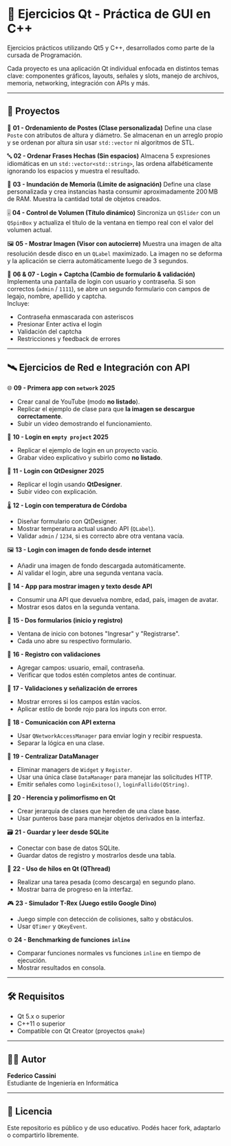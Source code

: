 # 🧠 Ejercicios Qt - Práctica de GUI en C++
Ejercicios prácticos utilizando Qt5 y C++, desarrollados como parte de la cursada de Programación.

Cada proyecto es una aplicación Qt individual enfocada en distintos temas clave: componentes gráficos, layouts, señales y slots, manejo de archivos, memoria, networking, integración con APIs y más.

---

## 📁 Proyectos

🔢 **01 - Ordenamiento de Postes (Clase personalizada)**
Define una clase `Poste` con atributos de altura y diámetro. Se almacenan en un arreglo propio y se ordenan por altura sin usar `std::vector` ni algoritmos de STL.

🔤 **02 - Ordenar Frases Hechas (Sin espacios)**
Almacena 5 expresiones idiomáticas en un `std::vector<std::string>`, las ordena alfabéticamente ignorando los espacios y muestra el resultado.

🧪 **03 - Inundación de Memoria (Límite de asignación)**
Define una clase personalizada y crea instancias hasta consumir aproximadamente 200 MB de RAM. Muestra la cantidad total de objetos creados.

🎚️ **04 - Control de Volumen (Título dinámico)**
Sincroniza un `QSlider` con un `QSpinBox` y actualiza el título de la ventana en tiempo real con el valor del volumen actual.

🖼️ **05 - Mostrar Imagen (Visor con autocierre)**
Muestra una imagen de alta resolución desde disco en un `QLabel` maximizado. La imagen no se deforma y la aplicación se cierra automáticamente luego de 3 segundos.

🔐 **06 & 07 - Login + Captcha (Cambio de formulario & validación)**
Implementa una pantalla de login con usuario y contraseña. Si son correctos (`admin` / `1111`), se abre un segundo formulario con campos de legajo, nombre, apellido y captcha.  
Incluye:
- Contraseña enmascarada con asteriscos  
- Presionar Enter activa el login  
- Validación del captcha  
- Restricciones y feedback de errores  

---

## 🛰️ Ejercicios de Red e Integración con API

🌐 **09 - Primera app con `network` 2025**  
- Crear canal de YouTube (modo **no listado**).  
- Replicar el ejemplo de clase para que **la imagen se descargue correctamente**.  
- Subir un video demostrando el funcionamiento.

🔑 **10 - Login en `empty project` 2025**  
- Replicar el ejemplo de login en un proyecto vacío.  
- Grabar video explicativo y subirlo como **no listado**.

🎨 **11 - Login con QtDesigner 2025**  
- Replicar el login usando **QtDesigner**.  
- Subir video con explicación.

🌡️ **12 - Login con temperatura de Córdoba**  
- Diseñar formulario con QtDesigner.  
- Mostrar temperatura actual usando API (`QLabel`).  
- Validar `admin` / `1234`, si es correcto abre otra ventana vacía.

🖼️ **13 - Login con imagen de fondo desde internet**  
- Añadir una imagen de fondo descargada automáticamente.  
- Al validar el login, abre una segunda ventana vacía.

📸 **14 - App para mostrar imagen y texto desde API**  
- Consumir una API que devuelva nombre, edad, país, imagen de avatar.  
- Mostrar esos datos en la segunda ventana.

🔁 **15 - Dos formularios (inicio y registro)**  
- Ventana de inicio con botones "Ingresar" y "Registrarse".  
- Cada uno abre su respectivo formulario.

🧾 **16 - Registro con validaciones**  
- Agregar campos: usuario, email, contraseña.  
- Verificar que todos estén completos antes de continuar.

🧮 **17 - Validaciones y señalización de errores**  
- Mostrar errores si los campos están vacíos.  
- Aplicar estilo de borde rojo para los inputs con error.

🔌 **18 - Comunicación con API externa**  
- Usar `QNetworkAccessManager` para enviar login y recibir respuesta.  
- Separar la lógica en una clase.

📡 **19 - Centralizar DataManager**  
- Eliminar managers de `Widget` y `Register`.  
- Usar una única clase `DataManager` para manejar las solicitudes HTTP.  
- Emitir señales como `loginExitoso()`, `loginFallido(QString)`.

🧠 **20 - Herencia y polimorfismo en Qt**  
- Crear jerarquía de clases que hereden de una clase base.  
- Usar punteros base para manejar objetos derivados en la interfaz.

🗃️ **21 - Guardar y leer desde SQLite**  
- Conectar con base de datos SQLite.  
- Guardar datos de registro y mostrarlos desde una tabla.

🧵 **22 - Uso de hilos en Qt (QThread)**  
- Realizar una tarea pesada (como descarga) en segundo plano.  
- Mostrar barra de progreso en la interfaz.

🎮 **23 - Simulador T-Rex (Juego estilo Google Dino)**  
- Juego simple con detección de colisiones, salto y obstáculos.  
- Usar `QTimer` y `QKeyEvent`.

⚙️ **24 - Benchmarking de funciones `inline`**  
- Comparar funciones normales vs funciones `inline` en tiempo de ejecución.  
- Mostrar resultados en consola.

---

## 🛠️ Requisitos
- Qt 5.x o superior  
- C++11 o superior  
- Compatible con Qt Creator (proyectos `qmake`)

---

## 👨‍💻 Autor
**Federico Cassini**  
Estudiante de Ingeniería en Informática

---

## 📄 Licencia
Este repositorio es público y de uso educativo. Podés hacer fork, adaptarlo o compartirlo libremente.
